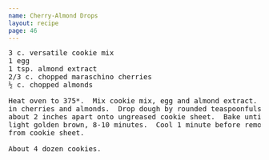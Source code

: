 ```yaml
---
name: Cherry-Almond Drops
layout: recipe
page: 46
---
```


<pre>
3 c. versatile cookie mix
1 egg
1 tsp. almond extract
2/3 c. chopped maraschino cherries
½ c. chopped almonds

Heat oven to 375*.  Mix cookie mix, egg and almond extract.  Stir
in cherries and almonds.  Drop dough by rounded teaspoonfuls
about 2 inches apart onto ungreased cookie sheet.  Bake until
light golden brown, 8-10 minutes.  Cool 1 minute before removing
from cookie sheet.

About 4 dozen cookies.
</pre>
